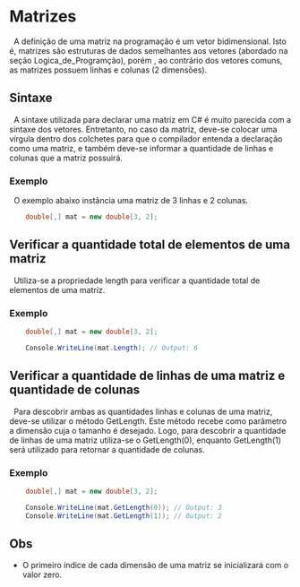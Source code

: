 # Matrizes

&nbsp; A definição de uma matriz na programação é um vetor bidimensional. Isto é, matrizes são estruturas de dados semelhantes aos vetores (abordado na seção Logica_de_Programção), porém , ao contrário dos vetores comuns, as matrizes possuem linhas e colunas (2 dimensões).

## Sintaxe

&nbsp; A sintaxe utilizada para declarar uma matriz em C# é muito parecida com a sintaxe dos vetores. Entretanto,  no caso da matriz, deve-se colocar uma vírgula dentro dos colchetes para que o compilador entenda a declaração como uma matriz, e também deve-se informar a quantidade de linhas e colunas que a matriz possuirá.

### Exemplo

&nbsp; O exemplo abaixo instância uma matriz de 3 linhas e 2 colunas.

```csharp
    double[,] mat = new double[3, 2];
```

## Verificar a quantidade total de elementos de uma matriz

&nbsp; Utiliza-se a propriedade length para verificar a quantidade total de elementos de uma matriz.

### Exemplo


```csharp
    double[,] mat = new double[3, 2];

    Console.WriteLine(mat.Length); // Output: 6
```

## Verificar a quantidade de linhas de uma matriz e quantidade de colunas

&nbsp; Para descobrir ambas as quantidades linhas e colunas de uma matriz, deve-se utilizar o método GetLength. Este método recebe como parâmetro a dimensão cuja o tamanho é desejado. Logo, para descobrir a quantidade de linhas de uma matriz utiliza-se o GetLength(0), enquanto GetLength(1) será utilizado para retornar a quantidade de colunas.

### Exemplo

```csharp
    double[,] mat = new double[3, 2];

    Console.WriteLine(mat.GetLength(0)); // Output: 3
    Console.WriteLine(mat.GetLength(1)); // Output: 2
```

## Obs

- O primeiro índice de cada dimensão de uma matriz se inicializará com o valor zero.
